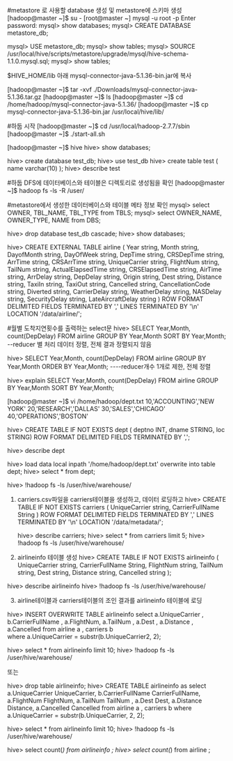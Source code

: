 #metastore 로 사용할 database 생성 및 metastore에 스키마 생성
[hadoop@master ~]$ su -
[root@master ~] mysql -u root -p
Enter password:
mysql> show databases;
mysql> CREATE DATABASE metastore_db;

mysql> USE metastore_db;
mysql> show tables;
mysql> SOURCE /usr/local/hive/scripts/metastore/upgrade/mysql/hive-schema-1.1.0.mysql.sql;
mysql> show tables;





$HIVE_HOME/lib 아래 mysql-connector-java-5.1.36-bin.jar에 복사 

[hadoop@master ~]$ tar -xvf ./Downloads/mysql-connector-java-5.1.36.tar.gz
[hadoop@master ~]$ ls
[hadoop@master ~]$ cd  /home/hadoop/mysql-connector-java-5.1.36/
[hadoop@master ~]$ cp  mysql-connector-java-5.1.36-bin.jar /usr/local/hive/lib/


#하둡 시작
[hadoop@master ~]$ cd /usr/local/hadoop-2.7.7/sbin
[hadoop@master ~]$ ./start-all.sh

[hadoop@master ~]$ hive
hive> show databases;




hive> create database test_db;
hive> use test_db
hive> create table test ( name  varchar(10) );
hive> describe test

#하둡 DFS에 데이터베이스와 테이블은 디렉토리로 생성됨을 확인
[hadoop@master ~]$ hadoop fs -ls -R /user/

#metastore에서 생성한 데이터베이스와 테이블 메타 정보 확인
mysql> select OWNER, TBL_NAME, TBL_TYPE from TBLS;
mysql> select OWNER_NAME, OWNER_TYPE, NAME from DBS;




hive> drop database test_db cascade;
hive> show databases;


hive> CREATE EXTERNAL TABLE airline (
Year string,
Month string,
DayofMonth string,
DayOfWeek string,
DepTime string,
CRSDepTime string,
ArrTime string,
CRSArrTime string,
UniqueCarrier string,
FlightNum string,
TailNum string,
ActualElapsedTime string,
CRSElapsedTime string,
AirTime string,
ArrDelay string,
DepDelay string,
Origin string,
Dest string,
Distance string,
TaxiIn string,
TaxiOut string,
Cancelled string,
CancellationCode string,
Diverted string,
CarrierDelay string,
WeatherDelay string,
NASDelay string,
SecurityDelay string,
LateAircraftDelay  string
)
ROW FORMAT DELIMITED
 FIELDS TERMINATED BY ',' 
 LINES TERMINATED BY '\n'
LOCATION '/data/airline/';


#월별 도착지연횟수를 출력하는 select문
hive> SELECT Year,Month, count(DepDelay)
      FROM airline
      GROUP BY Year,Month
      SORT BY Year,Month;   --reducer 별 처리 데이터 정렬, 전체 결과 정렬되지 않음


hive> SELECT Year,Month, count(DepDelay)
      FROM airline
      GROUP BY Year,Month
      ORDER BY Year,Month;   ----reducer개수 1개로 제한, 전체 정렬


hive> explain SELECT Year,Month, count(DepDelay)
      FROM airline
      GROUP BY Year,Month
      SORT BY Year,Month;

[hadoop@master ~]$ vi /home/hadoop/dept.txt 
10,'ACCOUNTING','NEW YORK'
20,'RESEARCH','DALLAS'
30,'SALES','CHICAGO'
40,'OPERATIONS','BOSTON'


hive> CREATE TABLE IF NOT EXISTS dept (
deptno INT, dname STRING, loc STRING)
ROW FORMAT DELIMITED FIELDS TERMINATED BY ',';

hive> describe dept

hive> load data local inpath '/home/hadoop/dept.txt' 
      overwrite into table dept;
hive> select  * from dept;

hive> !hadoop fs -ls /user/hive/warehouse/


1. carriers.csv파일을 carriers테이블을 생성하고, 데이터 로딩하고
   hive> CREATE TABLE IF NOT EXISTS carriers (
   UniqueCarrier string,
   CarrierFullName String
   ) ROW FORMAT DELIMITED
 FIELDS TERMINATED BY ',' 
 LINES TERMINATED BY '\n'
LOCATION '/data/metadata/';
   
   hive> describe carriers;
   hive> select * from carriers limit 5;
   hive> !hadoop fs -ls /user/hive/warehouse/

2.  airlineinfo 테이블 생성
   hive> CREATE TABLE IF NOT EXISTS airlineinfo (
   UniqueCarrier string,
   CarrierFullName String,
   FlightNum string,
   TailNum string,
   Dest string,
   Distance string,
   Cancelled string
   );

hive> describe airlineinfo
hive> !hadoop fs -ls /user/hive/warehouse/

3. airline테이블과 carriers테이블의 조인 결과를 airlineinfo 테이블에 로딩

hive> INSERT  OVERWRITE  TABLE  airlineinfo 
 select  a.UniqueCarrier ,
   b.CarrierFullName ,
   a.FlightNum,
   a.TailNum ,
   a.Dest ,
   a.Distance ,
   a.Cancelled 
 from  airline a , carriers b  
where a.UniqueCarrier = substr(b.UniqueCarrier2, 2);

hive> select * from airlineinfo limit 10;
hive> !hadoop fs -ls /user/hive/warehouse/

또는 

hive> drop table airlineinfo;
hive> CREATE TABLE airlineinfo 
 as
   select  a.UniqueCarrier  UniqueCarrier,
   b.CarrierFullName  CarrierFullName,
   a.FlightNum FlightNum,
   a.TailNum  TailNum ,
   a.Dest  Dest,
   a.Distance  Distance,
   a.Cancelled  Cancelled
 from  airline a , carriers b 
 where a.UniqueCarrier = substr(b.UniqueCarrier, 2, 2);

hive> select * from airlineinfo limit 10;
hive> !hadoop fs -ls /user/hive/warehouse/

hive> select count(*) from airlineinfo ;
hive> select count(*) from airline ;